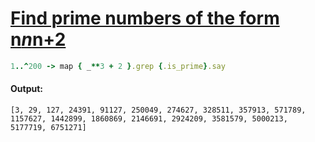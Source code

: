 [1]: https://rosettacode.org/wiki/Find_prime_numbers_of_the_form_n*n*n%2B2

# [Find prime numbers of the form n*n*n+2][1]

```ruby
1..^200 -> map { _**3 + 2 }.grep {.is_prime}.say
```

#### Output:
```
[3, 29, 127, 24391, 91127, 250049, 274627, 328511, 357913, 571789, 1157627, 1442899, 1860869, 2146691, 2924209, 3581579, 5000213, 5177719, 6751271]
```
